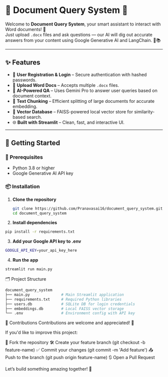 # 📄 Document Query System 💁

Welcome to **Document Query System**, your smart assistant to interact with Word documents! 🚀  
Just upload `.docx` files and ask questions — our AI will dig out accurate answers from your content using Google Generative AI and LangChain. 💬📚

---

## ✨ Features

- 🔐 **User Registration & Login** – Secure authentication with hashed passwords.
- 📂 **Upload Word Docs** – Accepts multiple `.docx` files.
- 🧠 **AI-Powered QA** – Uses Gemini Pro to answer user queries based on document context.
- 🧩 **Text Chunking** – Efficient splitting of large documents for accurate embedding.
- 💾 **Vector Database** – FAISS-powered local vector store for similarity-based search.
- 🌐 **Built with Streamlit** – Clean, fast, and interactive UI.

---

## 🚀 Getting Started

### 🔧 Prerequisites

- Python 3.8 or higher
- Google Generative AI API key

### 📦 Installation

1. **Clone the repository**
   ```bash
   git clone https://github.com/Pranavasai16/document_query_system.git
   cd document_query_system
   ```
2. **Install dependencies**
```bash
pip install -r requirements.txt
```
3. **Add your Google API key to .env**
```bash
GOOGLE_API_KEY=your_api_key_here
```
4. **Run the app**
```bash
streamlit run main.py
```

🗂️ Project Structure
```bash
document_query_system
├── main.py              # Main Streamlit application
├── requirements.txt     # Required Python libraries
├── users.db             # SQLite DB for login credentials
├── embeddings.db        # Local FAISS vector storage
└── .env                 # Environment config with API key
```
🙌 Contributions
Contributions are welcome and appreciated! 💖


If you'd like to improve this project:

🍴 Fork the repository
🛠️ Create your feature branch (git checkout -b feature-name)
✅ Commit your changes (git commit -m 'Add feature')
📤 Push to the branch (git push origin feature-name)
🔃 Open a Pull Request


Let’s build something amazing together! 💫
